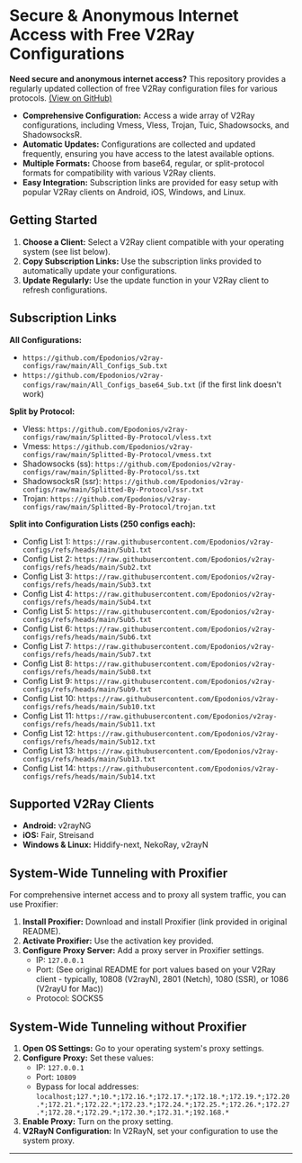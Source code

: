 # Secure & Anonymous Internet Access with Free V2Ray Configurations

**Need secure and anonymous internet access?** This repository provides a regularly updated collection of free V2Ray configuration files for various protocols. [(View on GitHub)](https://github.com/Epodonios/v2ray-configs)

*   **Comprehensive Configuration:** Access a wide array of V2Ray configurations, including Vmess, Vless, Trojan, Tuic, Shadowsocks, and ShadowsocksR.
*   **Automatic Updates:** Configurations are collected and updated frequently, ensuring you have access to the latest available options.
*   **Multiple Formats:** Choose from base64, regular, or split-protocol formats for compatibility with various V2Ray clients.
*   **Easy Integration:** Subscription links are provided for easy setup with popular V2Ray clients on Android, iOS, Windows, and Linux.

## Getting Started

1.  **Choose a Client:** Select a V2Ray client compatible with your operating system (see list below).
2.  **Copy Subscription Links:** Use the subscription links provided to automatically update your configurations.
3.  **Update Regularly:** Use the update function in your V2Ray client to refresh configurations.

## Subscription Links

**All Configurations:**

*   `https://github.com/Epodonios/v2ray-configs/raw/main/All_Configs_Sub.txt`
*   `https://github.com/Epodonios/v2ray-configs/raw/main/All_Configs_base64_Sub.txt` (if the first link doesn't work)

**Split by Protocol:**

*   Vless: `https://github.com/Epodonios/v2ray-configs/raw/main/Splitted-By-Protocol/vless.txt`
*   Vmess: `https://github.com/Epodonios/v2ray-configs/raw/main/Splitted-By-Protocol/vmess.txt`
*   Shadowsocks (ss): `https://github.com/Epodonios/v2ray-configs/raw/main/Splitted-By-Protocol/ss.txt`
*   ShadowsocksR (ssr): `https://github.com/Epodonios/v2ray-configs/raw/main/Splitted-By-Protocol/ssr.txt`
*   Trojan: `https://github.com/Epodonios/v2ray-configs/raw/main/Splitted-By-Protocol/trojan.txt`

**Split into Configuration Lists (250 configs each):**

*   Config List 1: `https://raw.githubusercontent.com/Epodonios/v2ray-configs/refs/heads/main/Sub1.txt`
*   Config List 2: `https://raw.githubusercontent.com/Epodonios/v2ray-configs/refs/heads/main/Sub2.txt`
*   Config List 3: `https://raw.githubusercontent.com/Epodonios/v2ray-configs/refs/heads/main/Sub3.txt`
*   Config List 4: `https://raw.githubusercontent.com/Epodonios/v2ray-configs/refs/heads/main/Sub4.txt`
*   Config List 5: `https://raw.githubusercontent.com/Epodonios/v2ray-configs/refs/heads/main/Sub5.txt`
*   Config List 6: `https://raw.githubusercontent.com/Epodonios/v2ray-configs/refs/heads/main/Sub6.txt`
*   Config List 7: `https://raw.githubusercontent.com/Epodonios/v2ray-configs/refs/heads/main/Sub7.txt`
*   Config List 8: `https://raw.githubusercontent.com/Epodonios/v2ray-configs/refs/heads/main/Sub8.txt`
*   Config List 9: `https://raw.githubusercontent.com/Epodonios/v2ray-configs/refs/heads/main/Sub9.txt`
*   Config List 10: `https://raw.githubusercontent.com/Epodonios/v2ray-configs/refs/heads/main/Sub10.txt`
*   Config List 11: `https://raw.githubusercontent.com/Epodonios/v2ray-configs/refs/heads/main/Sub11.txt`
*   Config List 12: `https://raw.githubusercontent.com/Epodonios/v2ray-configs/refs/heads/main/Sub12.txt`
*   Config List 13: `https://raw.githubusercontent.com/Epodonios/v2ray-configs/refs/heads/main/Sub13.txt`
*   Config List 14: `https://raw.githubusercontent.com/Epodonios/v2ray-configs/refs/heads/main/Sub14.txt`

## Supported V2Ray Clients

*   **Android:** v2rayNG
*   **iOS:** Fair, Streisand
*   **Windows & Linux:** Hiddify-next, NekoRay, v2rayN

## System-Wide Tunneling with Proxifier

For comprehensive internet access and to proxy all system traffic, you can use Proxifier:

1.  **Install Proxifier:**  Download and install Proxifier (link provided in original README).
2.  **Activate Proxifier:** Use the activation key provided.
3.  **Configure Proxy Server:**  Add a proxy server in Proxifier settings.
    *   IP: `127.0.0.1`
    *   Port:  (See original README for port values based on your V2Ray client - typically, 10808 (V2rayN), 2801 (Netch), 1080 (SSR), or 1086 (V2rayU for Mac))
    *   Protocol: SOCKS5

## System-Wide Tunneling without Proxifier

1.  **Open OS Settings:** Go to your operating system's proxy settings.
2.  **Configure Proxy:** Set these values:
    *   IP: `127.0.0.1`
    *   Port: `10809`
    *   Bypass for local addresses:
        `localhost;127.*;10.*;172.16.*;172.17.*;172.18.*;172.19.*;172.20.*;172.21.*;172.22.*;172.23.*;172.24.*;172.25.*;172.26.*;172.27.*;172.28.*;172.29.*;172.30.*;172.31.*;192.168.*`
3.  **Enable Proxy:** Turn on the proxy setting.
4.  **V2RayN Configuration:** In V2RayN, set your configuration to use the system proxy.

---